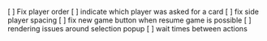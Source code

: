 [ ] Fix player order
[ ] indicate which player was asked for a card
[ ] fix side player spacing
[ ] fix new game button when resume game is possible
[ ] rendering issues around selection popup
[ ] wait times between actions